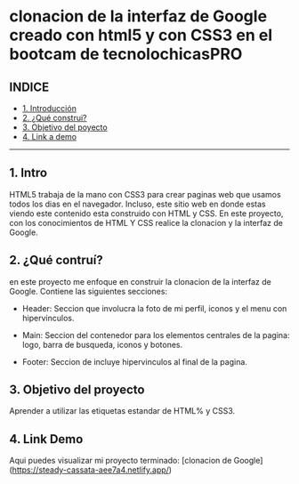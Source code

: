 # clonacion de la interfaz de Google creado con html5 y con CSS3 en el bootcam de tecnolochicasPRO


## **INDICE**

* [1. Introducción](https://github.com/LeilaniSerna/clonaciondegoogle/blob/main/README.md#1-intro)
* [2. ¿Qué construi?](https://github.com/LeilaniSerna/clonaciondegoogle/blob/main/README.md#2-qu%C3%A9-contru%C3%AD)
* [3. Objetivo del poyecto](https://github.com/LeilaniSerna/clonaciondegoogle/blob/main/README.md#3-objetivo-del-proyecto)
* [4. Link a demo](https://github.com/LeilaniSerna/clonaciondegoogle/blob/main/README.md#4-link-demo)


***

## 1. Intro
HTML5 trabaja de la mano con CSS3 para crear paginas web que usamos todos los dias en el navegador. Incluso, este sitio web en donde estas viendo este contenido esta construido con HTML y CSS. En este proyecto, con los conocimientos de HTML Y CSS realice la clonacion y la interfaz de Google.

## 2. ¿Qué contruí?
en este proyecto me enfoque en construir la clonacion de la interfaz de Google.
Contiene las siguientes secciones:

* Header: Seccion que involucra la foto de mi perfil, iconos y el menu con hipervinculos.

* Main: Seccion del contenedor para los elementos centrales de la pagina: logo, barra de busqueda, iconos y botones.

* Footer: Seccion de incluye hipervinculos al final de la pagina.

## 3. Objetivo del proyecto
Aprender a utilizar las etiquetas estandar de HTML% y CSS3.

## 4. Link Demo
Aqui puedes visualizar mi proyecto terminado: [clonacion de Google] (https://steady-cassata-aee7a4.netlify.app/)
